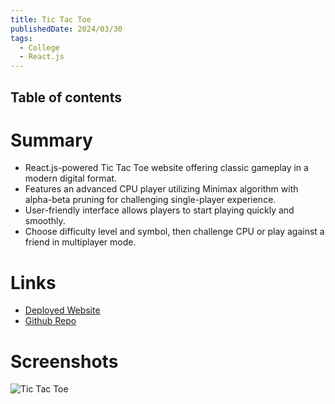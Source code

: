 ```yaml
---
title: Tic Tac Toe
publishedDate: 2024/03/30
tags:
  - College
  - React.js
---
```


## Table of contents

# Summary

- React.js-powered Tic Tac Toe website offering classic gameplay in a modern digital format.
- Features an advanced CPU player utilizing Minimax algorithm with alpha-beta pruning for challenging single-player experience.
- User-friendly interface allows players to start playing quickly and smoothly.
- Choose difficulty level and symbol, then challenge CPU or play against a friend in multiplayer mode.

# Links

- [Deployed Website](https://tic-tac-toe-nine-inky.vercel.app/)
- [Github Repo](https://github.com/deon-gracias/tic-tac-toe)

# Screenshots

![Tic Tac Toe](https://user-images.githubusercontent.com/72691985/153424430-c208eb87-20cb-41c0-8bdd-5538a43648d6.PNG)

